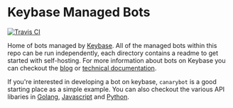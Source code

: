 # Keybase Managed Bots

[![Travis CI](https://travis-ci.com/malware-unicorn/managed-bots.svg?branch=master)](https://travis-ci.com/malware-unicorn/managed-bots)

Home of bots managed by [Keybase](https://keybase.io). All of the managed bots
within this repo can be run independently, each directory contains a readme to
get started with self-hosting. For more information about bots on Keybase you
can checkout the [blog](https://keybase.io/blog/bots) or [technical
documentation](https://keybase.io/docs/chat/restricted_bots).

If you're interested in developing a bot on keybase, `canarybot` is a good
starting place as a simple example. You can also checkout the various API
libaries in [Golang](https://github.com/keybase/go-keybase-chat-bot),
[Javascript](https://github.com/keybase/keybase-bot) and
[Python](https://github.com/keybase/pykeybasebot/).
